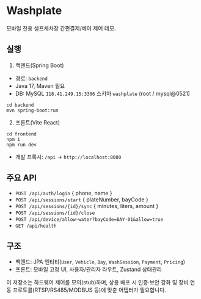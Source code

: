 # Washplate

모바일 전용 셀프세차장 간편결제/베이 제어 데모.

## 실행

1) 백엔드(Spring Boot)
- 경로: `backend`
- Java 17, Maven 필요
- DB: MySQL `118.41.249.15:3306` 스키마 `washplate` (root / mysql@0521)

```
cd backend
mvn spring-boot:run
```

2) 프론트(Vite React)
```
cd frontend
npm i
npm run dev
```
- 개발 프록시: `/api` → `http://localhost:8080`

## 주요 API
- `POST /api/auth/login` { phone, name }
- `POST /api/sessions/start` { plateNumber, bayCode }
- `POST /api/sessions/{id}/sync` { minutes, liters, amount }
- `POST /api/sessions/{id}/close`
- `POST /api/device/allow-water?bayCode=BAY-01&allow=true`
- `GET /api/health`

## 구조
- 백엔드: JPA 엔티티(`User`, `Vehicle`, `Bay`, `WashSession`, `Payment`, `Pricing`)
- 프론트: 모바일 고정 UI, 사용자/관리자 라우트, Zustand 상태관리

이 저장소는 하드웨어 제어를 모의(stub)하며, 상용 배포 시 인증·보안 강화 및 장비 연동 프로토콜(RTSP/RS485/MODBUS 등)에 맞춘 어댑터가 필요합니다.


